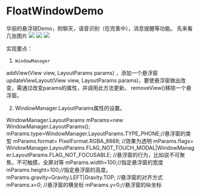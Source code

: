 # FloatWindowDemo
华丽的悬浮球Demo，附聊天，语音识别（在完善中），消息提醒等功能。
先来看几张图片
![](http://skyace-skyace.stor.sinaapp.com/20150708_floatwindow1.png) 
![](http://skyace-skyace.stor.sinaapp.com/20150708_floatwindow2.png) 
![](http://skyace-skyace.stor.sinaapp.com/20150708_floatwindow3.png) 

实现要点：
1.     WindowManager

addView(View view, LayoutParams params) ，添加一个悬浮窗
updateViewLayout(View view, LayoutParams params)，要使悬浮窗做出改变，需通过改变params的属性，并调用此方法更新。
removeView()移除一个悬浮窗。

2.  WindowManager.LayoutParams属性的设置。

WindowManager.LayoutParams mParams=new WindowManager.LayoutParams();
mParams.type=WindowManager.LayoutParams.TYPE_PHONE;//悬浮窗的类型
mParams.format= PixelFormat.RGBA_8888;  //效果为透明
mParams.flags=
WindowManager.LayoutParams.FLAG_NOT_TOUCH_MODAL|WindowManager.LayoutParams.FLAG_NOT_FOCUSABLE; //悬浮窗的行为，比如说不可聚焦，不可触摸，全屏对等
mParams.width=100;//指定悬浮窗的宽度
mParams.height=100;//指定悬浮窗的高度。
mParams.gravity=Gravity.LEFT|Gravity.TOP; //悬浮窗的对齐方式
mParams.x=0;  //悬浮窗的横坐标
mParams.y=0;//悬浮窗的纵坐标
